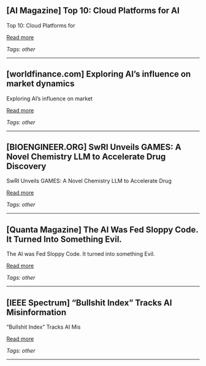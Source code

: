 ## [AI Magazine] Top 10: Cloud Platforms for AI

Top 10: Cloud Platforms for

[Read more](https://aimagazine.com/top10/top-10-cloud-platforms-for-ai)

_Tags: other_

---
## [worldfinance.com] Exploring AI’s influence on market dynamics

Exploring AI’s influence on market

[Read more](https://www.worldfinance.com/markets/exploring-ais-influence-on-market-dynamics)

_Tags: other_

---
## [BIOENGINEER.ORG] SwRI Unveils GAMES: A Novel Chemistry LLM to Accelerate Drug Discovery

SwRI Unveils GAMES: A Novel Chemistry LLM to Accelerate Drug

[Read more](https://bioengineer.org/swri-unveils-games-a-novel-chemistry-llm-to-accelerate-drug-discovery/)

_Tags: other_

---
## [Quanta Magazine] The AI Was Fed Sloppy Code. It Turned Into Something Evil.

The AI was Fed Sloppy Code. It turned into something Evil.

[Read more](https://www.quantamagazine.org/the-ai-was-fed-sloppy-code-it-turned-into-something-evil-20250813/)

_Tags: other_

---
## [IEEE Spectrum] “Bullshit Index” Tracks AI Misinformation

“Bullshit Index” Tracks AI Mis

[Read more](https://spectrum.ieee.org/ai-misinformation-llm-bullshit)

_Tags: other_

---
